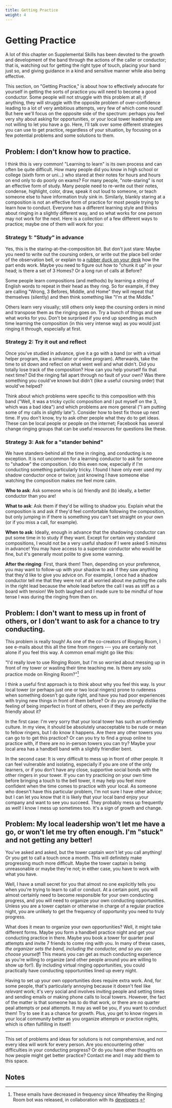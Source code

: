 ```yaml
---
title: Getting Practice
weight: 4
---
```


# Getting Practice

A lot of this chapter on Supplemental Skills has been devoted to the growth and development of the band through the actions of the caller or conductor; that is, watching out for getting the right type of touch, placing your band just so, and giving guidance in a kind and sensitive manner while also being effective.

This section, on "Getting Practice," is about how to effectively advocate for yourself in getting the sorts of practice you will need to become a good conductor. Some people will not struggle with this problem at all; if anything, they will struggle with the opposite problem of over-confidence leading to a lot of very ambitious attempts, very few of which come round! But here we'll focus on the opposite side of the spectrum: perhaps you feel very shy about asking for opportunities, or your local tower leadership are not willing to let you have a go. Here, I'll talk over some different strategies you can use to get practice, regardless of your situation, by focusing on a few potential problems and some solutions to them.

## Problem: I don't know how to practice.

I think this is very common! "Learning to learn" is its own process and can often be quite difficult. How many people did you know in high school or college (sixth form or uni...) who stared at their notes for hours and hours on end only to do poorly on exams? For many people, "note-staring" is not an effective form of study. Many people need to re-write out their notes, condense, highlight, color, draw, speak it out loud to someone, or teach someone else to have information truly sink in. Similarly, blankly staring at a composition is not an effective form of practice for most people trying to learn how to conduct. Everyone has a different learning style and thinks about ringing in a slightly different way, and so what works for one person may not work for the next. Here is a collection of a few different ways to practice; maybe one of them will work for you:

### Strategy 1: "Study" in advance

Yes, this is the staring-at-the-composition bit. But don't just stare: Maybe you need to write out the coursing orders, or write out the place bell order of the observation bell, or explain to a [rubber duck on your desk](https://en.wikipedia.org/wiki/Rubber_duck_debugging) how the part ends work. Maybe you need to figure out how to "chunk it up" in your head; is there a set of 3 Homes? Or a long run of calls at Before? 

Some people learn compositions (and methods) by learning a string of English words to repeat in their head as they ring. So for example, if they are calling "Wrong, 3 Befores, Middle, and Home" they will repeat that themselves (silently) and then think something like "I'm at the Middle." 

Others learn very visually; still others only keep the coursing orders in mind and transpose them as the ringing goes on. Try a bunch of things and see what works for you. Don't be surprised if you end up spending as much time learning the composition (in this very intense way) as you would just ringing it through, especially at first.

### Strategy 2: Try it out and reflect

Once you've studied in advance, give it a go with a band (or with a virtual helper program, like a simulator or online program). Afterwards, take the time to sit down and reflect on what went well and what didn't. Did you totally lose track of the composition? How can you help yourself fix that next time? Did the ringing fall apart through no fault of your own? Was there something you could've known but didn't (like a useful coursing order) that would've helped?

Think about which problems were specific to this composition with this band ("Well, it was a tricky cyclic composition and I put myself on the 3, which was a bad idea") and which problems are more general ("I am putting some of my calls in slightly late"). Consider how to best fix those up next time. If you don't know, try to ask other people what they do to get ideas. These can be local people or people on the internet; Facebook has several change ringing groups that can be useful resources for questions like these.


### Strategy 3: Ask for a "stander behind"

We have standers-behind all the time in ringing, and conducting is no exception. It is not uncommon for a learning conductor to ask for someone to "shadow" the composition. I do this even now, especially if I'm conducting something particularly tricky. I found I have only ever used my shadow conductor once or twice; just knowing I have someone else watching the composition makes me feel more calm.

**Who to ask**: Ask someone who is (a) friendly and (b) ideally, a better conductor than you are!

**What to ask**: Ask them if they'd be willing to shadow you. Explain what the composition is and ask if they'd feel comfortable following the composition, but only jumping in if there is something you can't set straight on your own (or if you miss a call, for example). 

**When to ask**: Ideally, enough in advance that the shadowing conductor can put some time in to study if they want. Except for certain very standard compositions, I would not be a very useful shadow if I were asked 5 minutes in advance! You may have access to a superstar conductor who would be fine, but it's generally most polite to give some warning.

**After the ringing**: First, thank them! Then, depending on your preference, you may want to follow-up with your shadow to ask if they saw anything that they'd like to give you advice on. For example, I once had a shadow conductor tell me that they were not at all worried about me putting the calls in the right lead because the whole lead before the call I was as stiff as a board with tension! We both laughed and I made sure to be mindful of how tense I was during the ringing from then on. 

## Problem: I don't want to mess up in front of others, or I don't want to ask for a chance to try conducting.

This problem is really tough! As one of the co-creators of Ringing Room, I see e-mails about this all the time from ringers --- you are certainly not alone if you feel this way. A common email might go like this:

"I'd really love to use Ringing Room, but I'm so worried about messing up in front of my tower or wasting their time teaching me. Is there any solo practice mode on Ringing Room?"[^1]

I think a useful first approach is to think about why you feel this way. Is your local tower (or perhaps just one or two local ringers) prone to rudeness when something doesn't go quite right, and have you had poor experiences with trying new things in front of them before? Or do you strongly dislike the feeling of being imperfect in front of others, even if they are perfectly friendly about it?

In the first case: I'm very sorry that your local tower has such an unfriendly culture. In my view, it should be absolutely unacceptable to be rude or mean to fellow ringers, but I do know it happens. Are there any other towers you can go to to get this practice? Or can you try to find a group online to practice with, if there are no in-person towers you can try? Maybe your local area has a handbell band with a slightly friendlier bent. 

In the second case: It is very difficult to mess up in front of other people. It can feel vulnerable and isolating, especially if you are one of the only learners, or if you don't have any close, supportive social bonds with the other ringers in your tower. If you can try practicing on your own time before bringing a touch to the bell tower, it may help you feel more confident when the time comes to practice with your local. As someone who doesn't have this particular problem, I'm not sure I have other advice; but I can let you know that it is likely that your local band enjoy your company and want to see you succeed. They probably mess up frequently as well! I know I mess up sometimes too. It's a sign of growth and change.


## Problem: My local leadership won't let me have a go, or won't let me try often enough. I'm "stuck" and not getting any better!

You've asked and asked, but the tower captain won't let you call anything! Or you get to call a touch once a month. This will definitely make progressing much more difficult. Maybe the tower captain is being unreasonable or maybe they're not; in either case, you have to work with what you have.

Well, I have a small secret for you that almost no one explicitly tells you when you're trying to learn to call or conduct. At a certain point, you will almost certainly need to become responsible for your own conducting progress, and you will need to organize your own conducting opportunities. Unless you are a tower captain or otherwise in charge of a regular practice night, you are unlikely to get the frequency of opportunity you need to truly progress.

What does it mean to organize your own opportunities? Well, it might take different forms. Maybe you form a handbell practice night and get your conducting practice in there. Maybe you book a tower for quarter peal attempts and invite 7 friends to come ring with you. In many of these cases, _the organizer sets the band, including the conductor, and so you can choose yourself_! This means you can get as much conducting experience as you're willing to organize (and other people around you are willing to show up for!). By including virtual ringing opportunities, you could practically have conducting opportunities lined up every night.

Having to set up your own opportunities does require extra work. And, for some people, that's particularly annoying because it doesn't feel like _relevant_ work; it's very social and involves inviting people and setting times and sending emails or making phone calls to local towers. However, the fact of the matter is that someone has to do that work, or there are no quarter peal attempts or peal attempts. It may as well be you, if you want to conduct them! Try to see it as a chance for growth. Plus, you get to know ringers in your local community better as you organize attempts or practice nights, which is often fulfilling in itself!

---

This set of problems and ideas for solutions is not comprehensive, and not every idea will work for every person. Are you encountering other difficulties in your conducting progress? Or do you have other thoughts on how people might get better practice? Contact me and I may add them to this space. 

## Notes

[^1]: These emails have decreased in frequency since Wheatley the Ringing Room bot was released, in collaboration with its [developers](https://github.com/kneasle/wheatley).

